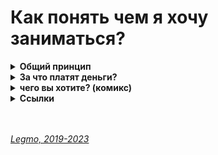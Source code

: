 # Как понять чем я хочу заниматься? #

<details><summary><b>Общий принцип</b></summary><p>  

Общий принцип такой:<br>
Находишь занятие, которое нравится тебе настолько, что готов заниматься им бесплатно. И занимаешься.

Как работает:
- Чтоб получать деньги надо стать мастером.
- Чтоб стать мастером надо потратить на эту сферу намного больше времени, чем другие. Тебя зовут на вечеринку, а ты:
  «Не, я дома посижу — отлажу программу (поиграю на гитаре / разучу движения / порисую...)». И так раз за разом.
- Потом количество потраченного времени перейдёт в качество, и ты станешь крутым специалистом в данном деле.
- Если пытаешься заниматься тем, чего не любишь - ты просто не сможешь заставить себя тратить нужное количество времени.
  Никак не выйдет. Надо, чтоб эта деятельность была как компьютерная игра для подростка — пора спать (домой / в кино...)
  , но очень хочется пройти этот уровень (поправить баг, сверстать страницу, дорисовать иллюстрацию...)
- И в целом, люди чувствуют, когда кто-то любит своё дело (это невозможно подделать). А к тем кто любит своё дело
  обращаются чаще и охотнее.

<br></p>
</details>

<details><summary><b>За что платят деньги?</b></summary><p>  

В целом — деньги платят за твои навыки.<br>
Твое время само по себе никому не нужно. Даже для работы на гвоздильном станке не возьмут человека, который не сможет вставлять в станок заготовки.

Как только понял это — начинаешь смотреть на ситуацию из другой перспективы.
- Какие навыки у меня есть?
- Какие из них наиболее востребованы?
- Как их развить?
- Почему разным людям с одинаковым навыком платят разные суммы?

Как только задумался над этими вопросами — осознаешь важность «soft-skills»: умение общаться, самопрезентация, ответственность, самоорганизация...

В целом людям платят за (список не полный):
- Навыки. 
  - То есть время и усилия, которые ты потратил на саморазвитие.
  - Сюда же относятся все soft-skills — умение организовать процесс, ответственность, надёжность, умение выстраивать коммуникации..
- Риск. 
  - Например: организатору сделки платят большую сумму, но если что-то пойдёт не так — он сядет в тюрьму.
- Сложность. 
  - Например: никто не хочет работать в плохих условиях — зарплату повышают пока не найдётся человек, готовый выполнять эту работу.
  - Сюда же можно отнести потерю здоровья. Работаешь на вредном производстве, но получаешь большую зарпалту
- Ресурс.
  - Например, человек «так себе работник», но обладает важными связями в администрации, которые иногда очень нужны.
- ...

<br></p>
</details>

<details><summary><b>чего вы хотите? (комикс)</b></summary><p>  

![](https://github.com/Legmo/notes/blob/master/Assets/Img/destination_1.jpg)
![](https://github.com/Legmo/notes/blob/master/Assets/Img/destination_2.jpg)
![](https://github.com/Legmo/notes/blob/master/Assets/Img/destination_3.jpg)
![](https://github.com/Legmo/notes/blob/master/Assets/Img/destination_4.jpg)
![](https://github.com/Legmo/notes/blob/master/Assets/Img/destination_5.jpg)
![](https://github.com/Legmo/notes/blob/master/Assets/Img/destination_6.jpg)
![](https://github.com/Legmo/notes/blob/master/Assets/Img/destination_7.jpg)
![](https://github.com/Legmo/notes/blob/master/Assets/Img/destination_8.jpg)

<br></p>
</details>

<!--
<details><summary><b>про следование чужим советам</b><ѵ/summary><p>  

![](https://github.com/Legmo/notes/blob/master/Assets/Img/quotes.jpg) 
<br></p>
</details>
-->

<details><summary><b>Ссылки</b></summary><p>  

- [Пирог И - анализ предназначения человека](https://www.ivanpirog.com/posts/analiz-prednaznacheniya-cheloveka/)
- [youtube. Резанова Л - Поиск призвания: 5 выводов, которые сохранят 10 лет вашей жизни](https://www.youtube.com/watch?v=hjbi0jlopwq)
- [youtube. Стив Джобс - Как понять, что ты хочешь действительно (лекция в стэнфордском университете, 2005)](https://www.youtube.com/watch?v=rd-0d8lhstc)
- [youtube. IT-Kamasutra - Как стать программистом! 3 бесплатных крутых шага! (JavaScript, Front-end)](https://youtu.be/hFOZYaVHD6A)
- [youtube. IT-Kamasutra - Как стать программистом за 1 месяц? Никак?](https://www.youtube.com/watch?v=__B3kJ8YhSw)
- [youtube. IT-INCUBATOR PODCAST c CEO AgileFluent — Как искать работу в США и Европе программисту? (2023)](https://youtu.be/WxOMlbW0hH8)
- [Курпатов — За что вам платят?](https://youtu.be/zdSQcZKVCmg?si=rES1Qc2IpmCUKbkT)
- [Юрий Химик - За это платят много денег на фрилансе (что такое soft-skills)](https://youtu.be/SGdMCRSMtOk?si=gD9mee2Ndr1qJjJ4)

<br></p>
</details>

<br> 
<br> 

*[Legmo, 2019-2023](https://github.com/legmo/notes/)*